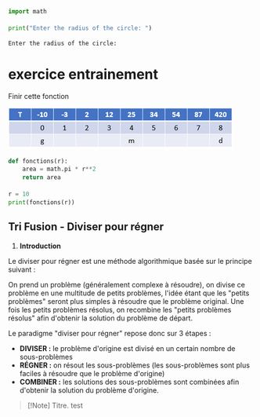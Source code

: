 ```python
import math

print("Enter the radius of the circle: ")
```

    Enter the radius of the circle: 


# exercice entrainement

Finir cette fonction

![Graphe](Pasted_image.png)



```python
def fonctions(r):
    area = math.pi * r**2
    return area

r = 10
print(fonctions(r))
```

## Tri Fusion - Diviser pour régner

1. **Introduction**

Le diviser pour régner est une méthode algorithmique basée sur le principe suivant :

On prend un problème (généralement complexe à résoudre), on divise ce problème en une multitude de petits problèmes, l'idée étant que les "petits problèmes" seront plus simples à résoudre que le problème original. Une fois les petits problèmes résolus, on recombine les "petits problèmes résolus" afin d'obtenir la solution du problème de départ.

Le paradigme "diviser pour régner" repose donc sur 3 étapes :

- **DIVISER :** le problème d'origine est divisé en un certain nombre de sous-problèmes
- **RÉGNER :** on résout les sous-problèmes (les sous-problèmes sont plus faciles à résoudre que le problème d'origine)
- **COMBINER :** les solutions des sous-problèmes sont combinées afin d'obtenir la solution du problème d'origine.

> [!Note] Titre. 
> test

